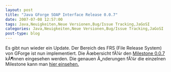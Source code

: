 ```yaml
---
layout: post
title: "Java GForge SOAP Interface Release 0.0.7"
date: 2007-07-08 12:57:00
tags: Java,Neuigkeiten,Neue Versionen,Bug/Issue Tracking,JaGoSI
categories: Java,Neuigkeiten,Neue Versionen,Bug/Issue Tracking,JaGoSI
post-type: blog
---
```

Es gibt nun  wieder ein Update. Der Bereich des FRS (File Release System) von GForge ist nun implementiert. Die Ãœbersicht fÃ¼r den <a href="http://jagosi.soebes.de/milestone/Milestone%200.0.7">Milestone 0.0.7</a> kÃ¶nnen eingesehen werden. Die genauen Ã„nderungen fÃ¼r die einzelnen Milestone kann man <a href="http://jagosi.soebes.de/query?status=closed&milestone=Milestone+0.0.7">hier einsehen.

